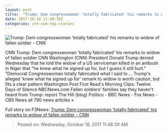 ```yaml
---
layout: post
title:  "Trump: Dem congresswoman 'totally fabricated' his remarks to widow of fallen soldier - CNN"
date: 2017-10-18 11:48:39Z
categories: cnn-com-top-stories
---
```


![Trump: Dem congresswoman 'totally fabricated' his remarks to widow of fallen soldier - CNN](http://cdn.cnn.com/cnnnext/dam/assets/171017234240-frederica-wilson-super-tease.jpg)

CNN Trump: Dem congresswoman 'totally fabricated' his remarks to widow of fallen soldier CNN Washington (CNN) President Donald Trump denied Wednesday that he told the widow of a US serviceman killed in an ambush in Niger that "he knew what he signed up for, but I guess it still hurt." "Democrat Congresswoman totally fabricated what I said to ... Trump's alleged 'knew what he signed up for' remark to widow is worth caution, but fits a clear pattern Washington Post First Read's Morning Clips: Twelve Days of Silence NBCNews.com Fallen soldiers' families say they haven't heard from Trump: report The Hill (blog) Politico - BBC News - Fox News - CBS News all 790 news articles »


Full story on F3News: [Trump: Dem congresswoman 'totally fabricated' his remarks to widow of fallen soldier - CNN](http://www.f3nws.com/n/mzDKGE)

> Posted on: Wednesday, October 18, 2017 11:48:39 AM
